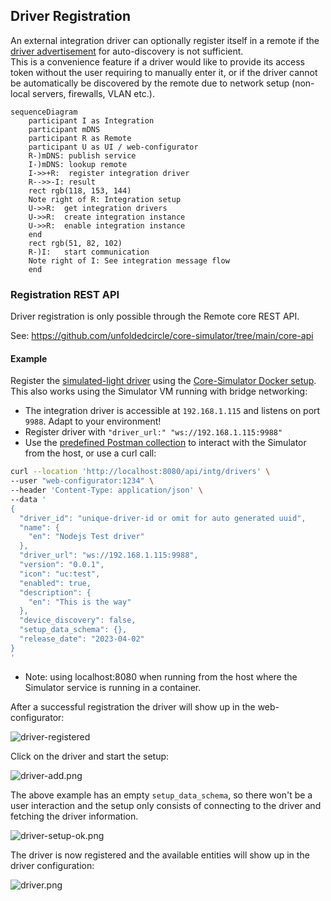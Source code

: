 ## Driver Registration

An external integration driver can optionally register itself in a remote if the [driver advertisement](driver-advertisement.md)
for auto-discovery is not sufficient.  
This is a convenience feature if a driver would like to provide its access token without the user requiring to manually
enter it, or if the driver cannot be automatically be discovered by the remote due to network setup (non-local servers,
firewalls, VLAN etc.).

```mermaid
sequenceDiagram
    participant I as Integration
    participant mDNS
    participant R as Remote
    participant U as UI / web-configurator
    R-)mDNS: publish service
    I-)mDNS: lookup remote
    I->>+R:  register integration driver
    R-->>-I: result
    rect rgb(118, 153, 144)
    Note right of R: Integration setup
    U->>R:  get integration drivers
    U->>R:  create integration instance
    U->>R:  enable integration instance
    end
    rect rgb(51, 82, 102)
    R-)I:   start communication
    Note right of I: See integration message flow
    end
```

### Registration REST API

Driver registration is only possible through the Remote core REST API.

See: <https://github.com/unfoldedcircle/core-simulator/tree/main/core-api>

#### Example

Register the [simulated-light driver](https://github.com/unfoldedcircle/integration-node-library/tree/main/examples/simulated-light)
using the [Core-Simulator Docker setup](https://github.com/unfoldedcircle/core-simulator/tree/main/docker).
This also works using the Simulator VM running with bridge networking:

- The integration driver is accessible at `192.168.1.115` and listens on port `9988`. Adapt to your environment!
- Register driver with `"driver_url:" "ws://192.168.1.115:9988"`
- Use the [predefined Postman collection](https://github.com/unfoldedcircle/core-simulator/tree/main/core-api/rest)
  to interact with the Simulator from the host, or use a curl call:

```bash
curl --location 'http://localhost:8080/api/intg/drivers' \
--user "web-configurator:1234" \
--header 'Content-Type: application/json' \
--data '
{
  "driver_id": "unique-driver-id or omit for auto generated uuid",
  "name": {
    "en": "Nodejs Test driver"
  },
  "driver_url": "ws://192.168.1.115:9988",
  "version": "0.0.1",
  "icon": "uc:test",
  "enabled": true,
  "description": {
    "en": "This is the way"
  },
  "device_discovery": false,
  "setup_data_schema": {},
  "release_date": "2023-04-02"
}
'
```
- Note: using localhost:8080 when running from the host where the Simulator service is running in a container.

After a successful registration the driver will show up in the web-configurator:

![driver-registered](img/driver-registered.png)

Click on the driver and start the setup:

![driver-add.png](img/driver-add.png)

The above example has an empty `setup_data_schema`, so there won't be a user interaction and the setup only consists
of connecting to the driver and fetching the driver information.

![driver-setup-ok.png](img/driver-setup-ok.png)

The driver is now registered and the available entities will show up in the driver configuration:

![driver.png](img/driver.png)
